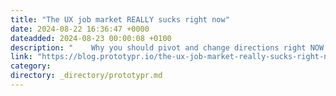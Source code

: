 ```yaml
---
title: "The UX job market REALLY sucks right now"
date: 2024-08-22 16:36:47 +0000
dateadded: 2024-08-23 00:00:08 +0100
description: "    Why you should pivot and change directions right NOW  Continue reading on Prototypr »  "
link: "https://blog.prototypr.io/the-ux-job-market-really-sucks-right-now-1433fc82ac53?source=rss----eb297ea1161a---4"
category:
directory: _directory/prototypr.md
---
```

